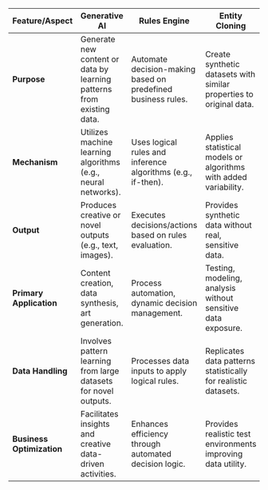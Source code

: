 | Feature/Aspect        | Generative AI                                                    | Rules Engine                                                  | Entity Cloning                                                      | Data Masking                                                     |
|-----------------------|-----------------------------------------------------------------|---------------------------------------------------------------|---------------------------------------------------------------------|------------------------------------------------------------------|
| **Purpose**           | Generate new content or data by learning patterns from existing data. | Automate decision-making based on predefined business rules.   | Create synthetic datasets with similar properties to original data. | Obscure sensitive information in datasets to protect privacy.    |
| **Mechanism**         | Utilizes machine learning algorithms (e.g., neural networks).       | Uses logical rules and inference algorithms (e.g., if-then).  | Applies statistical models or algorithms with added variability.    | Implements techniques like substitution, shuffling, or encryption. |
| **Output**            | Produces creative or novel outputs (e.g., text, images).            | Executes decisions/actions based on rules evaluation.          | Provides synthetic data without real, sensitive data.               | Presents datasets with sensitive info masked.                     |
| **Primary Application**| Content creation, data synthesis, art generation.                | Process automation, dynamic decision management.              | Testing, modeling, analysis without sensitive data exposure.        | Safe use of data in non-production environments.                  |
| **Data Handling**     | Involves pattern learning from large datasets for novel outputs.    | Processes data inputs to apply logical rules.                 | Replicates data patterns statistically for realistic datasets.      | Protects data integrity while hiding sensitive information.       |
| **Business Optimization**| Facilitates insights and creative data-driven activities.         | Enhances efficiency through automated decision logic.         | Provides realistic test environments improving data utility.        | Ensures data privacy compliance while maintaining usability.     |